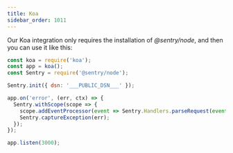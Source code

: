```yaml
---
title: Koa
sidebar_order: 1011
---
```


<!-- WIZARD -->

Our Koa integration only requires the installation of _@sentry/node_, and then you can use it like this:

```javascript
const koa = require('koa');
const app = koa();
const Sentry = require('@sentry/node');

Sentry.init({ dsn: '___PUBLIC_DSN___' });

app.on('error', (err, ctx) => {
  Sentry.withScope(scope => {
    scope.addEventProcessor(event => Sentry.Handlers.parseRequest(event, ctx.request));
    Sentry.captureException(err);
  });
});

app.listen(3000);
```

<!-- ENDWIZARD -->
